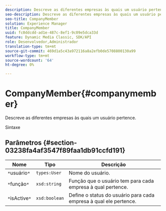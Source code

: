 ```yaml
---
description: Descreve as diferentes empresas às quais um usuário pertence.
seo-description: Descreve as diferentes empresas às quais um usuário pertence.
seo-title: CompanyMember
solution: Experience Manager
title: CompanyMember
uuid: fc0ddcdd-ad1e-487c-8ef1-9c09e5dca33d
feature: Dynamic Media Classic, SDK/API
role: Desenvolvedor,Administrador
translation-type: tm+mt
source-git-commit: 469d1a5c43a972116a8a2efb0de5708800130a99
workflow-type: tm+mt
source-wordcount: '64'
ht-degree: 0%

---
```



# CompanyMember{#companymember}

Descreve as diferentes empresas às quais um usuário pertence.

Sintaxe

## Parâmetros {#section-03238fa4af3547f89faa1db91ccfd191}

| Nome | Tipo | Descrição |
|---|---|---|
| `*`usuário`*` | `types:User` | Nome do usuário. |
| `*`função`*` | `xsd:string` | Função que o usuário tem para cada empresa à qual pertence. |
| `*`isActive`*` | `xsd:boolean` | Define o status do usuário para cada empresa à qual ele pertence. |


